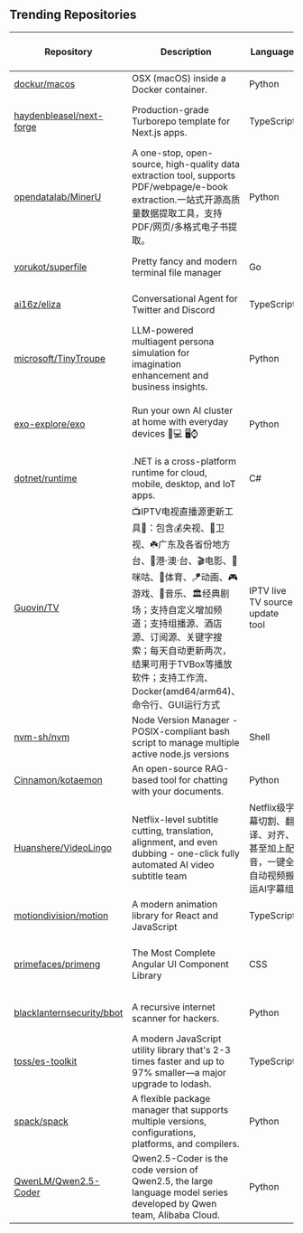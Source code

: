 ## Trending Repositories

| Repository | Description | Language | Stars | Forks | Built By | Current Period Stars |
|------------|-------------|----------|-------|-------|----------|---------------------|
| [dockur/macos](https://github.com/dockur/macos) | OSX (macOS) inside a Docker container. | Python | 6498 | 216 | [kroese](https://github.com/kroese), [seitenca](https://github.com/seitenca), [hellodword](https://github.com/hellodword), [zimmski](https://github.com/zimmski) | 2254 |
| [haydenbleasel/next-forge](https://github.com/haydenbleasel/next-forge) | Production-grade Turborepo template for Next.js apps. | TypeScript | 3094 | 251 | [haydenbleasel](https://github.com/haydenbleasel), [fmerian](https://github.com/fmerian), [paulgrieselhuber](https://github.com/paulgrieselhuber), [davidmytton](https://github.com/davidmytton) | 159 |
| [opendatalab/MinerU](https://github.com/opendatalab/MinerU) | A one-stop, open-source, high-quality data extraction tool, supports PDF/webpage/e-book extraction.一站式开源高质量数据提取工具，支持PDF/网页/多格式电子书提取。 | Python | 14990 | 1104 | [myhloli](https://github.com/myhloli), [dt-yy](https://github.com/dt-yy), [Focusshang](https://github.com/Focusshang), [drunkpig](https://github.com/drunkpig), [papayalove](https://github.com/papayalove) | 455 |
| [yorukot/superfile](https://github.com/yorukot/superfile) | Pretty fancy and modern terminal file manager | Go | 7123 | 152 | [yorukot](https://github.com/yorukot), [nonepork](https://github.com/nonepork), [AnshumanNeon](https://github.com/AnshumanNeon), [lescx](https://github.com/lescx) | 116 |
| [ai16z/eliza](https://github.com/ai16z/eliza) | Conversational Agent for Twitter and Discord | TypeScript | 878 | 246 | [lalalune](https://github.com/lalalune), [sirkitree](https://github.com/sirkitree), [ponderingdemocritus](https://github.com/ponderingdemocritus), [MarcoMandar](https://github.com/MarcoMandar) | 158 |
| [microsoft/TinyTroupe](https://github.com/microsoft/TinyTroupe) | LLM-powered multiagent persona simulation for imagination enhancement and business insights. | Python | 2206 | 128 | [paulosalem](https://github.com/paulosalem), [microsoftopensource](https://github.com/microsoftopensource) | 723 |
| [exo-explore/exo](https://github.com/exo-explore/exo) | Run your own AI cluster at home with everyday devices 📱💻 🖥️⌚ | Python | 14503 | 777 | [AlexCheema](https://github.com/AlexCheema), [blindcrone](https://github.com/blindcrone), [DevEmilio96](https://github.com/DevEmilio96), [GaetanLepage](https://github.com/GaetanLepage), [ianpaul10](https://github.com/ianpaul10) | 351 |
| [dotnet/runtime](https://github.com/dotnet/runtime) | .NET is a cross-platform runtime for cloud, mobile, desktop, and IoT apps. | C# | 15327 | 4741 | [vargaz](https://github.com/vargaz), [stephentoub](https://github.com/stephentoub), [kumpera](https://github.com/kumpera), [jkotas](https://github.com/jkotas), [illupus](https://github.com/illupus) | 12 |
| [Guovin/TV](https://github.com/Guovin/TV) | 📺IPTV电视直播源更新工具🚀：包含💰央视、📡卫视、☘️广东及各省份地方台、🌊港·澳·台、🎬电影、🎥咪咕、🏀体育、🪁动画、🎮游戏、🎵音乐、🏛经典剧场；支持自定义增加频道；支持组播源、酒店源、订阅源、关键字搜索；每天自动更新两次，结果可用于TVBox等播放软件；支持工作流、Docker(amd64/arm64)、命令行、GUI运行方式 | IPTV live TV source update tool | Python | 5379 | 1204 | [Guovin](https://github.com/Guovin), [haohaitao](https://github.com/haohaitao) | 212 |
| [nvm-sh/nvm](https://github.com/nvm-sh/nvm) | Node Version Manager - POSIX-compliant bash script to manage multiple active node.js versions | Shell | 80310 | 8021 | [ljharb](https://github.com/ljharb), [PeterDaveHello](https://github.com/PeterDaveHello), [creationix](https://github.com/creationix), [koenpunt](https://github.com/koenpunt), [lukechilds](https://github.com/lukechilds) | 116 |
| [Cinnamon/kotaemon](https://github.com/Cinnamon/kotaemon) | An open-source RAG-based tool for chatting with your documents. | Python | 17119 | 1320 | [taprosoft](https://github.com/taprosoft), [trducng](https://github.com/trducng), [cin-albert](https://github.com/cin-albert), [phv2312](https://github.com/phv2312), [cin-niko](https://github.com/cin-niko) | 124 |
| [Huanshere/VideoLingo](https://github.com/Huanshere/VideoLingo) | Netflix-level subtitle cutting, translation, alignment, and even dubbing - one-click fully automated AI video subtitle team | Netflix级字幕切割、翻译、对齐、甚至加上配音，一键全自动视频搬运AI字幕组 | Python | 6114 | 627 | [Huanshere](https://github.com/Huanshere), [yxc0915](https://github.com/yxc0915), [nexmoe](https://github.com/nexmoe), [hikariming](https://github.com/hikariming), [qianniucity](https://github.com/qianniucity) | 393 |
| [motiondivision/motion](https://github.com/motiondivision/motion) | A modern animation library for React and JavaScript | TypeScript | 24367 | 820 | [mattgperry](https://github.com/mattgperry), [nvh](https://github.com/nvh), [benjamindenboer](https://github.com/benjamindenboer), [asci](https://github.com/asci) | 141 |
| [primefaces/primeng](https://github.com/primefaces/primeng) | The Most Complete Angular UI Component Library | CSS | 10520 | 4604 | [cetincakiroglu](https://github.com/cetincakiroglu), [cagataycivici](https://github.com/cagataycivici), [yigitfindikli](https://github.com/yigitfindikli), [mehmetcetin01140](https://github.com/mehmetcetin01140), [mertsincan](https://github.com/mertsincan) | 9 |
| [blacklanternsecurity/bbot](https://github.com/blacklanternsecurity/bbot) | A recursive internet scanner for hackers. | Python | 4980 | 442 | [TheTechromancer](https://github.com/TheTechromancer), [liquidsec](https://github.com/liquidsec), [domwhewell-sage](https://github.com/domwhewell-sage) | 29 |
| [toss/es-toolkit](https://github.com/toss/es-toolkit) | A modern JavaScript utility library that's 2-3 times faster and up to 97% smaller—a major upgrade to lodash. | TypeScript | 6945 | 319 | [raon0211](https://github.com/raon0211), [D-Sketon](https://github.com/D-Sketon), [dayongkr](https://github.com/dayongkr), [mass2527](https://github.com/mass2527), [ssi02014](https://github.com/ssi02014) | 37 |
| [spack/spack](https://github.com/spack/spack) | A flexible package manager that supports multiple versions, configurations, platforms, and compilers. | Python | 4353 | 2279 | [adamjstewart](https://github.com/adamjstewart), [tgamblin](https://github.com/tgamblin), [alalazo](https://github.com/alalazo), [haampie](https://github.com/haampie), [alecbcs](https://github.com/alecbcs) | 6 |
| [QwenLM/Qwen2.5-Coder](https://github.com/QwenLM/Qwen2.5-Coder) | Qwen2.5-Coder is the code version of Qwen2.5, the large language model series developed by Qwen team, Alibaba Cloud. | Python | 2087 | 135 | [huybery](https://github.com/huybery), [CSJianYang](https://github.com/CSJianYang), [cyente](https://github.com/cyente), [JustinLin610](https://github.com/JustinLin610), [Yangjiaxi](https://github.com/Yangjiaxi) | 487 |
